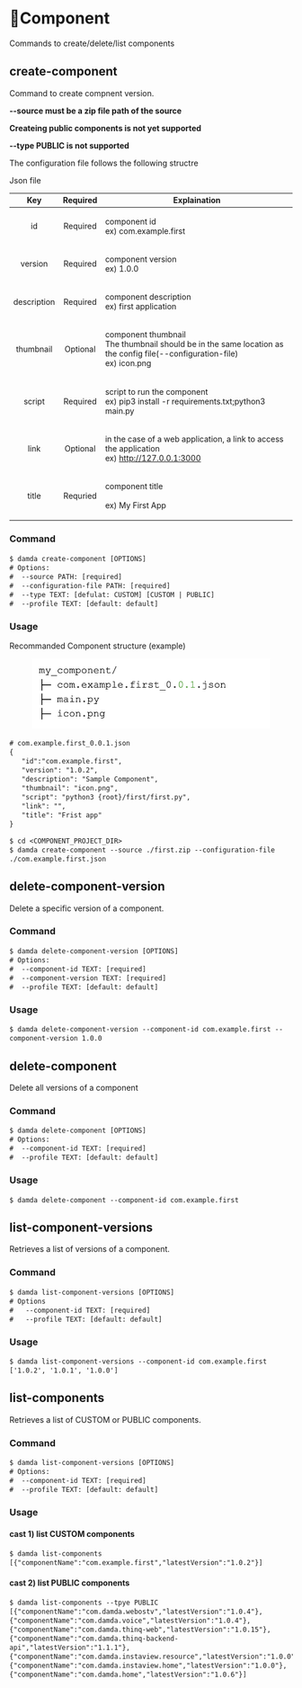 # Component

Commands to create/delete/list components

## create-component

Command to create compnent version.

**--source must be a zip file path of the source**

**Createing public components is not yet supported**

&#x20;   **--type PUBLIC is not supported**

The configuration file follows the following structre

Json file

|     Key     | Required | Explaination                                                                                                                        |
| :---------: | :------: | ----------------------------------------------------------------------------------------------------------------------------------- |
|      id     | Required | <p>component id<br>ex) com.example.first</p>                                                                                        |
|   version   | Required | <p>component version<br>ex) 1.0.0</p>                                                                                               |
| description | Required | <p>component description<br>ex) first application</p>                                                                               |
|  thumbnail  | Optional | <p>component thumbnail<br>The thumbnail should be in the same location as the config file(--configuration-file)<br>ex) icon.png</p> |
|    script   | Required | <p>script to run the component<br>ex) pip3 install -r requirements.txt;python3 main.py</p>                                          |
|     link    | Optional | <p>in the case of a web application, a link to access the application<br>ex) http://127.0.0.1:3000</p>                              |
|    title    | Requried | <p>component title<br><br>ex) My First App</p>                                                                                      |

### Command

```
$ damda create-component [OPTIONS]
# Options:
#  --source PATH: [required]
#  --configuration-file PATH: [required]
#  --type TEXT: [defulat: CUSTOM] [CUSTOM | PUBLIC]
#  --profile TEXT: [default: default]

```

### Usage

Recommanded Component structure (example)

<figure><img src="../../../.gitbook/assets/image (25) (2).png" alt=""><figcaption></figcaption></figure>

```
# com.example.first_0.0.1.json
{
   "id":"com.example.first",
   "version": "1.0.2",
   "description": "Sample Component",
   "thumbnail": "icon.png",
   "script": "python3 {root}/first/first.py",
   "link": "",
   "title": "Frist app"
}
```

```
$ cd <COMPONENT_PROJECT_DIR>
$ damda create-component --source ./first.zip --configuration-file ./com.example.first.json
```

## delete-component-version

Delete a specific version of a component.

### Command

```
$ damda delete-component-version [OPTIONS]
# Options:
#  --component-id TEXT: [required]
#  --component-version TEXT: [required]
#  --profile TEXT: [default: default]

```

### Usage

```
$ damda delete-component-version --component-id com.example.first --component-version 1.0.0
```

## delete-component

Delete all versions of a component

### Command

```
$ damda delete-component [OPTIONS]
# Options:
#  --component-id TEXT: [required]
#  --profile TEXT: [default: default]
```

### Usage

```
$ damda delete-component --component-id com.example.first
```

## list-component-versions

Retrieves a list of versions of a component.

### Command

```
$ damda list-component-versions [OPTIONS]
# Options
#   --component-id TEXT: [required]
#   --profile TEXT: [default: default]
```

### Usage

```
$ damda list-component-versions --component-id com.example.first
['1.0.2', '1.0.1', '1.0.0']
```

## list-components

Retrieves a list of CUSTOM or PUBLIC components.

### Command

```
$ damda list-component-versions [OPTIONS]
# Options:
#  --component-id TEXT: [required]
#  --profile TEXT: [default: default]
```

### Usage

#### cast 1) list CUSTOM components

```
$ damda list-components
[{"componentName":"com.example.first","latestVersion":"1.0.2"}]
```

#### cast 2) list PUBLIC components

```
$ damda list-components --tpye PUBLIC
[{"componentName":"com.damda.webostv","latestVersion":"1.0.4"},
{"componentName":"com.damda.voice","latestVersion":"1.0.4"},
{"componentName":"com.damda.thinq-web","latestVersion":"1.0.15"},
{"componentName":"com.damda.thinq-backend-api","latestVersion":"1.1.1"},
{"componentName":"com.damda.instaview.resource","latestVersion":"1.0.0"},
{"componentName":"com.damda.instaview.home","latestVersion":"1.0.0"},
{"componentName":"com.damda.home","latestVersion":"1.0.6"}]

```

